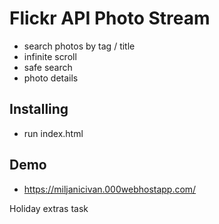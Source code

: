 # Flickr API Photo Stream
- search photos by tag / title
- infinite scroll
- safe search
- photo details

## Installing

- run index.html

## Demo

- https://miljanicivan.000webhostapp.com/

Holiday extras task
